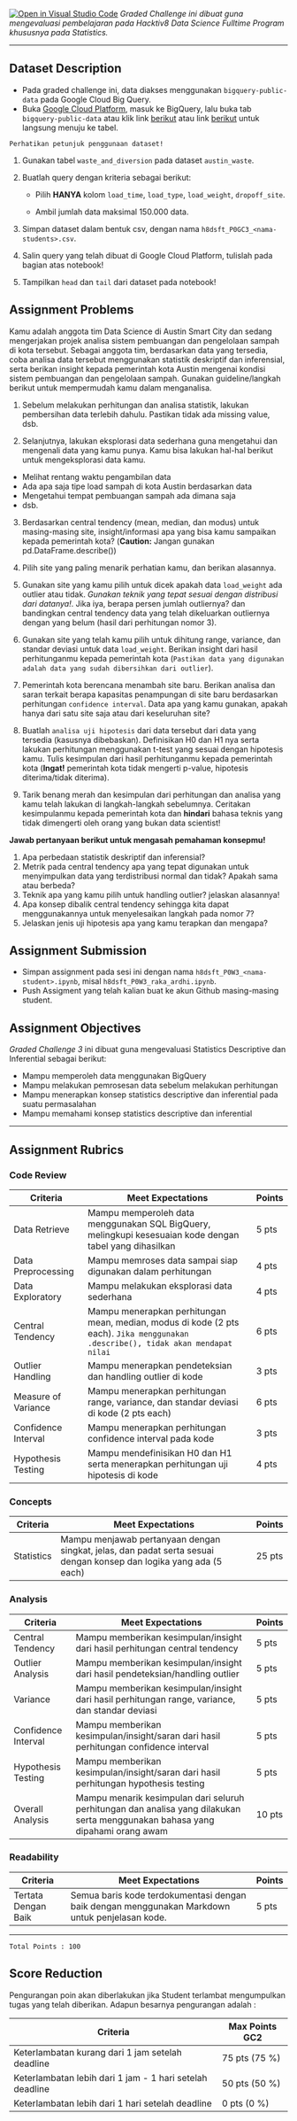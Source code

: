 [![Open in Visual Studio Code](https://classroom.github.com/assets/open-in-vscode-c66648af7eb3fe8bc4f294546bfd86ef473780cde1dea487d3c4ff354943c9ae.svg)](https://classroom.github.com/online_ide?assignment_repo_id=8169100&assignment_repo_type=AssignmentRepo)
_Graded Challenge ini dibuat guna mengevaluasi pembelajaran pada Hacktiv8 Data Science Fulltime Program khususnya pada Statistics._

---

## Dataset Description

* Pada graded challenge ini, data diakses menggunakan `bigquery-public-data` pada Google Cloud Big Query.
* Buka [Google Cloud Platform](https://console.cloud.google.com/), masuk ke BigQuery, lalu buka tab `bigquery-public-data` atau klik link [berikut](https://console.cloud.google.com/bigquery?p=bigquery-public-data&d=samples&page=dataset&_ga=2.245085957.1471931019.1642739417-486643658.1638156099) atau link [berikut](https://console.cloud.google.com/bigquery?p=bigquery-public-data&d=austin_waste&t=waste_and_diversion&page=table) untuk langsung menuju ke tabel.

```{attention}
Perhatikan petunjuk penggunaan dataset!
```

1. Gunakan tabel `waste_and_diversion` pada dataset `austin_waste`.
2. Buatlah query dengan kriteria sebagai berikut:
   - Pilih **HANYA** kolom `load_time`, `load_type`, `load_weight`, `dropoff_site`.

   - Ambil jumlah data maksimal 150.000 data.

3. Simpan dataset dalam bentuk csv, dengan nama `h8dsft_P0GC3_<nama-students>.csv`.
4. Salin query yang telah dibuat di Google Cloud Platform, tulislah pada bagian atas notebook!
5. Tampilkan `head` dan `tail` dari dataset pada notebook!


## Assignment Problems

Kamu adalah anggota tim Data Science di Austin Smart City dan sedang mengerjakan projek analisa sistem pembuangan dan pengelolaan sampah di kota tersebut. Sebagai anggota tim, berdasarkan data yang tersedia, coba analisa data tersebut menggunakan statistik deskriptif dan inferensial, serta berikan insight kepada pemerintah kota Austin mengenai kondisi sistem pembuangan dan pengelolaan sampah. Gunakan guideline/langkah berikut untuk mempermudah kamu dalam menganalisa.

1. Sebelum melakukan perhitungan dan analisa statistik, lakukan pembersihan data terlebih dahulu. Pastikan tidak ada missing value, dsb.

2. Selanjutnya, lakukan eksplorasi data sederhana guna mengetahui dan mengenali data yang kamu punya. Kamu bisa lakukan hal-hal berikut untuk mengeksplorasi data kamu.
  - Melihat rentang waktu pengambilan data
  - Ada apa saja tipe load sampah di kota Austin berdasarkan data
  - Mengetahui tempat pembuangan sampah ada dimana saja
  - dsb.

3. Berdasarkan central tendency (mean, median, dan modus) untuk masing-masing site, insight/informasi apa yang bisa kamu sampaikan kepada pemerintah kota? (**Caution:** Jangan gunakan pd.DataFrame.describe())

4. Pilih site yang paling menarik perhatian kamu, dan berikan alasannya.

5. Gunakan site yang kamu pilih untuk dicek apakah data `load_weight` ada outlier atau tidak. *Gunakan teknik yang tepat sesuai dengan distribusi dari datanya!*. Jika iya, berapa persen jumlah outliernya? dan bandingkan central tendency data yang telah dikeluarkan outliernya dengan yang belum (hasil dari perhitungan nomor 3).

6. Gunakan site yang telah kamu pilih untuk dihitung range, variance, dan standar deviasi untuk data `load_weight`. Berikan insight dari hasil perhitunganmu kepada pemerintah kota (`Pastikan data yang digunakan adalah data yang sudah dibersihkan dari outlier`).

7. Pemerintah kota berencana menambah site baru. Berikan analisa dan saran terkait berapa kapasitas penampungan di site baru berdasarkan perhitungan `confidence interval`. Data apa yang kamu gunakan, apakah hanya dari satu site saja atau dari keseluruhan site?

8. Buatlah `analisa uji hipotesis` dari data tersebut dari data yang tersedia (kasusnya dibebaskan). Definisikan H0 dan H1 nya serta lakukan perhitungan menggunakan t-test yang sesuai dengan hipotesis kamu. Tulis kesimpulan dari hasil perhitunganmu kepada pemerintah kota (**Ingat!** pemerintah kota tidak mengerti p-value, hipotesis diterima/tidak diterima).

9. Tarik benang merah dan kesimpulan dari perhitungan dan analisa yang kamu telah lakukan di langkah-langkah sebelumnya. Ceritakan kesimpulanmu kepada pemerintah kota dan **hindari** bahasa teknis yang tidak dimengerti oleh orang yang bukan data scientist!


**Jawab pertanyaan berikut untuk mengasah pemahaman konsepmu!**

1. Apa perbedaan statistik deskriptif dan inferensial?
2. Metrik pada central tendency apa yang tepat digunakan untuk menyimpulkan data yang terdistribusi normal dan tidak? Apakah sama atau berbeda?
3. Teknik apa yang kamu pilih untuk handling outlier? jelaskan alasannya!
4. Apa konsep dibalik central tendency sehingga kita dapat menggunakannya untuk menyelesaikan langkah pada nomor 7?
5. Jelaskan jenis uji hipotesis apa yang kamu terapkan dan mengapa?


## Assignment Submission

- Simpan assignment pada sesi ini dengan nama `h8dsft_P0W3_<nama-student>.ipynb`, misal `h8dsft_P0W3_raka_ardhi.ipynb`.
- Push Assigment yang telah kalian buat ke akun Github masing-masing student.

## Assignment Objectives

*Graded Challenge 3* ini dibuat guna mengevaluasi Statistics Descriptive dan Inferential sebagai berikut:

- Mampu memperoleh data menggunakan BigQuery
- Mampu melakukan pemrosesan data sebelum melakukan perhitungan
- Mampu menerapkan konsep statistics descriptive dan inferential pada suatu permasalahan
- Mampu memahami konsep statistics descriptive dan inferential

---

## Assignment Rubrics

### Code Review

| Criteria | Meet Expectations | Points |
| --- | --- | --- |
| Data Retrieve | Mampu memperoleh data menggunakan SQL BigQuery, melingkupi kesesuaian kode dengan tabel yang dihasilkan | 5 pts |
| Data Preprocessing | Mampu memroses data sampai siap digunakan dalam perhitungan | 4 pts |
| Data Exploratory | Mampu melakukan eksplorasi data sederhana | 4 pts |
| Central Tendency | Mampu menerapkan perhitungan mean, median, modus di kode (2 pts each). `Jika menggunakan .describe(), tidak akan mendapat nilai` | 6 pts |
| Outlier Handling | Mampu menerapkan pendeteksian dan handling outlier di kode | 3 pts |
| Measure of Variance | Mampu menerapkan perhitungan range, variance, dan standar deviasi di kode (2 pts each) | 6 pts |
| Confidence Interval | Mampu menerapkan perhitungan confidence interval pada kode | 3 pts |
| Hypothesis Testing | Mampu mendefinisikan H0 dan H1 serta menerapkan perhitungan uji hipotesis di kode| 4 pts |


### Concepts

| Criteria | Meet Expectations | Points |
| --- | --- | --- |
| Statistics | Mampu menjawab pertanyaan dengan singkat, jelas, dan padat serta sesuai dengan konsep dan logika yang ada (5 each) | 25 pts |


### Analysis

| Criteria | Meet Expectations | Points |
| --- | --- | --- |
| Central Tendency | Mampu memberikan kesimpulan/insight dari hasil perhitungan central tendency | 5 pts |
| Outlier Analysis | Mampu memberikan kesimpulan/insight dari hasil pendeteksian/handling outlier | 5 pts |
| Variance | Mampu memberikan kesimpulan/insight dari hasil perhitungan range, variance, dan standar deviasi | 5 pts |
| Confidence Interval | Mampu memberikan kesimpulan/insight/saran dari hasil perhitungan confidence interval | 5 pts |
| Hypothesis Testing | Mampu memberikan kesimpulan/insight/saran dari hasil perhitungan hypothesis testing | 5 pts |
| Overall Analysis | Mampu menarik kesimpulan dari seluruh perhitungan dan analisa yang dilakukan serta menggunakan bahasa yang dipahami orang awam| 10 pts |


### Readability

| Criteria | Meet Expectations | Points |
| --- | --- | --- |
| Tertata Dengan Baik | Semua baris kode terdokumentasi dengan baik dengan menggunakan Markdown untuk penjelasan kode. | 5 pts |

---

```
Total Points : 100
```

## Score Reduction

Pengurangan poin akan diberlakukan jika Student terlambat mengumpulkan tugas yang telah diberikan. Adapun besarnya pengurangan adalah :

| Criteria | Max Points GC2 |
| --- | --- |
| Keterlambatan kurang dari 1 jam setelah deadline | 75 pts (75 %) |
| Keterlambatan lebih dari 1 jam - 1 hari setelah deadline | 50 pts (50 %) |
| Keterlambatan lebih dari 1 hari setelah deadline | 0 pts (0 %) |
